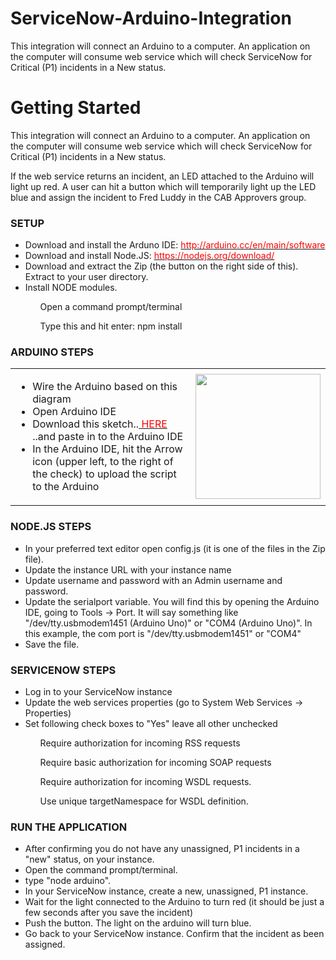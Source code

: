 # ServiceNow-Arduino-Integration
This integration will connect an Arduino to a computer. An application on the computer will consume web service which will check ServiceNow for Critical (P1) incidents in a New status.

<h1>Getting Started</h1>

This integration will connect an Arduino to a computer. An application on the computer will consume web service which will check ServiceNow for Critical (P1) incidents in a New status.<br/>

If the web service returns an incident, an LED attached to the Arduino will light up red. A user can hit a button which will temporarily light up the LED blue and assign the incident to Fred Luddy in the CAB Approvers group.<br/>

<h3>SETUP</h3>
<ul>
<li>    Download and install the Arduno IDE: <a href="http://arduino.cc/en/main/software"><font color="red">http://arduino.cc/en/main/software</font></a></li>
<li>    Download and install Node.JS: <a href="https://nodejs.org/download/"><font color="red">https://nodejs.org/download/</font></a></li>
<li>    Download and extract the Zip (the button on the right side of this). Extract to your user directory.
<li>    Install NODE modules.</li>
        <ol>    Open a command prompt/terminal</ol>
        <ol>    Type this and hit enter: npm install</ol>
</ul>

<h3>ARDUINO STEPS</h3>
<table width="600" colspacing="0" cellpadding="0">
<tr>
<td valign="top">
<ul>
<li>    Wire the Arduino based on this diagram</li>		
<li>    Open Arduino IDE</li>
<li>    Download this sketch..<a href="https://github.com/chengdu28/ServiceNow-Arduino-Integration/blob/master/arduinosketch.ino"><font color="red"> HERE </font></a>..and paste in to the Arduino IDE</li>
<li>    In the Arduino IDE, hit the Arrow icon (upper left, to the right of the check) to upload the script to the Arduino</li>
</ul>
</td>
<td>
<a href="https://cloud.githubusercontent.com/assets/11547510/7296411/713ad77e-e98d-11e4-9c61-5f08c9f3f4b5.png" border="0"><img src="https://cloud.githubusercontent.com/assets/11547510/7296411/713ad77e-e98d-11e4-9c61-5f08c9f3f4b5.png" width="200"/></a>
</td>
</tr>
</table>

<h3>NODE.JS STEPS</h3>
<ul>
<li>    In your preferred text editor open config.js (it is one of the files in the Zip file).</li>
<li>    Update the instance URL with your instance name	</li>
<li>    Update username and password with an Admin username and password.</li>
<li>     Update the serialport variable.  You will find this by opening the Arduino IDE, going to Tools -> Port. It will say something like "/dev/tty.usbmodem1451 (Arduino Uno)" or  "COM4 (Arduino Uno)". In this example, the com port is "/dev/tty.usbmodem1451" or "COM4"</li>
<li>    Save the file.</li>
</ul>

<h3>SERVICENOW STEPS</h3>
<ul>
<li>    Log in to your ServiceNow instance</li>
<li>    Update the web services properties (go to System Web Services -> Properties)</li>
<li>    Set following check boxes to "Yes" leave all other unchecked</li>
        <ol>    Require authorization for incoming RSS requests</ol>
        <ol>    Require basic authorization for incoming SOAP requests</ol>
        <ol>    Require authorization for incoming WSDL requests.</ol>
        <ol>    Use unique targetNamespace for WSDL definition.</ol>
</ul>

<h3>RUN THE APPLICATION</h3>
<ul>
<li>    After confirming you do not have any unassigned, P1 incidents in a "new" status, on your instance.</li>
<li>    Open the command prompt/terminal.</li>
<li>    type "node arduino".</li>
<li>    In your ServiceNow instance, create a new, unassigned, P1 instance.</li>
<li>    Wait for the light connected to the Arduino to turn red (it should be just a few seconds after you save the incident)</li>
<li>    Push the button. The light on the arduino will turn blue. </li>
<li>    Go back to your ServiceNow instance. Confirm that the incident as been assigned. </li>
</ul>


